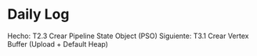 # Daily Log

Hecho: T2.3 Crear Pipeline State Object (PSO)
Siguiente: T3.1 Crear Vertex Buffer (Upload + Default Heap)
